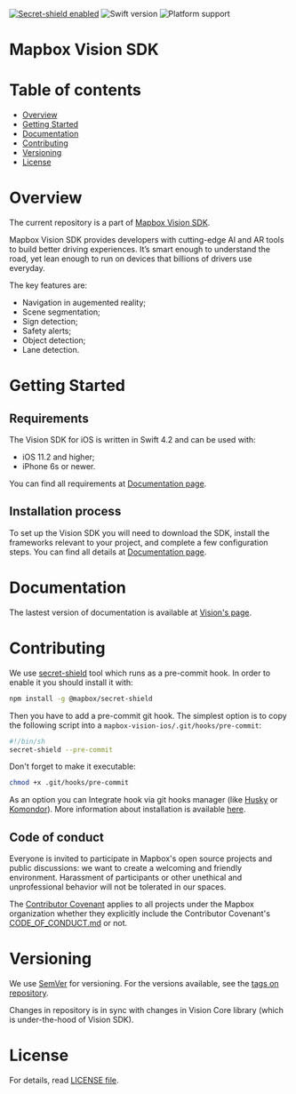 [![Secret-shield enabled](https://github.com/mapbox/secret-shield/blob/assets/secret-shield-enabled-badge.svg)](https://github.com/mapbox/secret-shield/blob/master/docs/enabledBadge.md)
![Swift version](https://img.shields.io/static/v1.svg?label=Swift&message=4.2&color=orange)
![Platform support](https://img.shields.io/static/v1.svg?label=iOS&message=%3E=%2011.2&color=brightgreen)

# Mapbox Vision SDK

# Table of contents

- [Overview](#overview)
- [Getting Started](#getting-started)
- [Documentation](#documentation)
- [Contributing](#contributing)
- [Versioning](#versioning)
- [License](#license)

# Overview

The current repository is a part of [Mapbox Vision SDK](https://vision.mapbox.com).

Mapbox Vision SDK provides developers with cutting-edge AI and AR tools to build better driving experiences. It’s smart enough to understand the road, yet lean enough to run on devices that billions of drivers use everyday.

The key features are:
- Navigation in augemented reality;
- Scene segmentation;
- Sign detection;
- Safety alerts;
- Object detection;
- Lane detection.

# Getting Started

## Requirements

The Vision SDK for iOS is written in Swift 4.2 and can be used with:
  - iOS 11.2 and higher;
  - iPhone 6s or newer.
  
You can find all requirements at [Documentation page](https://docs.mapbox.com/ios/vision/overview/#requirements).

## Installation process

To set up the Vision SDK you will need to download the SDK, install the frameworks relevant to your project, and complete a few configuration steps. You can find all details at [Documentation page](https://docs.mapbox.com/ios/vision/overview/#getting-started).

# Documentation

The lastest version of documentation is available at [Vision's page](https://docs.mapbox.com/ios/vision).

# Contributing

We use [secret-shield](https://github.com/mapbox/secret-shield) tool which runs as a pre-commit hook. In order to enable it you should install it with:
```sh
npm install -g @mapbox/secret-shield
```

Then you have to add a pre-commit git hook. The simplest option is to copy the following script into a `mapbox-vision-ios/.git/hooks/pre-commit`:
```sh
#!/bin/sh
secret-shield --pre-commit
```

Don't forget to make it executable:
```sh
chmod +x .git/hooks/pre-commit
```

As an option you can Integrate hook via git hooks manager (like [Husky](https://github.com/typicode/husky) or [Komondor](https://github.com/shibapm/Komondor)).
More information about installation is available [here](https://github.com/mapbox/secret-shield#install).

## Code of conduct

Everyone is invited to participate in Mapbox's open source projects and public discussions: we want to create a welcoming and friendly environment. Harassment of participants or other unethical and unprofessional behavior will not be tolerated in our spaces.

The [Contributor Covenant](https://www.contributor-covenant.org) applies to all projects under the Mapbox organization whether they explicitly include the Contributor Covenant's [CODE_OF_CONDUCT.md](https://www.contributor-covenant.org/version/1/4/code-of-conduct.html) or not.

# Versioning

We use [SemVer](http://semver.org/) for versioning. For the versions available, see the [tags on repository](https://github.com/mapbox/mapbox-vision-ios/tags).

Changes in repository is in sync with changes in Vision Core library (which is under-the-hood of Vision SDK).

# License

For details, read [LICENSE file](LICENSE.md).
